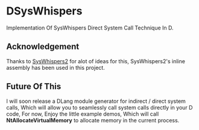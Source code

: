 # DSysWhispers

Implementation Of SysWhispers Direct System Call Technique In D.


## Acknowledgement

Thanks to [SysWhispers2](https://github.com/jthuraisamy/SysWhispers2) for alot of ideas for this, SysWhispers2's inline assembly has been used in this project.


## Future Of This
I will soon release a DLang module generator for indirect / direct system calls, Which will allow you to seamlessly call system calls directly in your D code, For now, Enjoy the little example demos, Which will call **NtAllocateVirtualMemory** to allocate memory in the current process.
